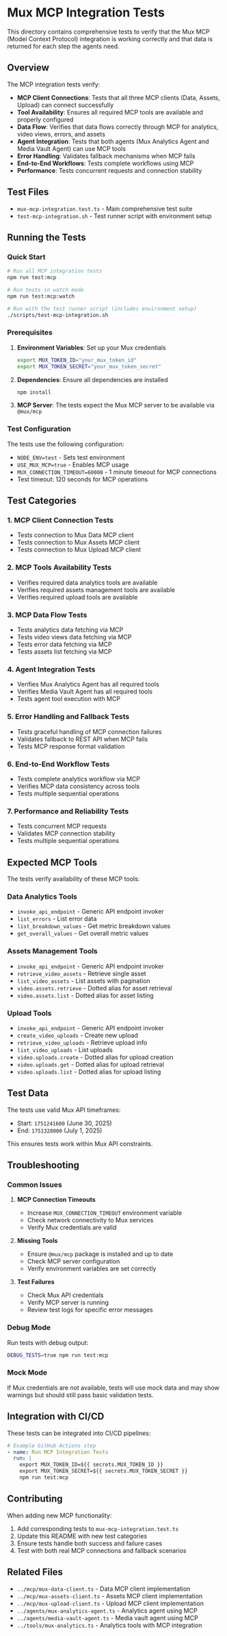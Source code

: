 # Mux MCP Integration Tests

This directory contains comprehensive tests to verify that the Mux MCP (Model Context Protocol) integration is working correctly and that data is returned for each step the agents need.

## Overview

The MCP integration tests verify:

- **MCP Client Connections**: Tests that all three MCP clients (Data, Assets, Upload) can connect successfully
- **Tool Availability**: Ensures all required MCP tools are available and properly configured
- **Data Flow**: Verifies that data flows correctly through MCP for analytics, video views, errors, and assets
- **Agent Integration**: Tests that both agents (Mux Analytics Agent and Media Vault Agent) can use MCP tools
- **Error Handling**: Validates fallback mechanisms when MCP fails
- **End-to-End Workflows**: Tests complete workflows using MCP
- **Performance**: Tests concurrent requests and connection stability

## Test Files

- `mux-mcp-integration.test.ts` - Main comprehensive test suite
- `test-mcp-integration.sh` - Test runner script with environment setup

## Running the Tests

### Quick Start

```bash
# Run all MCP integration tests
npm run test:mcp

# Run tests in watch mode
npm run test:mcp:watch

# Run with the test runner script (includes environment setup)
./scripts/test-mcp-integration.sh
```

### Prerequisites

1. **Environment Variables**: Set up your Mux credentials
   ```bash
   export MUX_TOKEN_ID="your_mux_token_id"
   export MUX_TOKEN_SECRET="your_mux_token_secret"
   ```

2. **Dependencies**: Ensure all dependencies are installed
   ```bash
   npm install
   ```

3. **MCP Server**: The tests expect the Mux MCP server to be available via `@mux/mcp`

### Test Configuration

The tests use the following configuration:

- `NODE_ENV=test` - Sets test environment
- `USE_MUX_MCP=true` - Enables MCP usage
- `MUX_CONNECTION_TIMEOUT=60000` - 1 minute timeout for MCP connections
- Test timeout: 120 seconds for MCP operations

## Test Categories

### 1. MCP Client Connection Tests
- Tests connection to Mux Data MCP client
- Tests connection to Mux Assets MCP client  
- Tests connection to Mux Upload MCP client

### 2. MCP Tools Availability Tests
- Verifies required data analytics tools are available
- Verifies required assets management tools are available
- Verifies required upload tools are available

### 3. MCP Data Flow Tests
- Tests analytics data fetching via MCP
- Tests video views data fetching via MCP
- Tests error data fetching via MCP
- Tests assets list fetching via MCP

### 4. Agent Integration Tests
- Verifies Mux Analytics Agent has all required tools
- Verifies Media Vault Agent has all required tools
- Tests agent tool execution with MCP

### 5. Error Handling and Fallback Tests
- Tests graceful handling of MCP connection failures
- Validates fallback to REST API when MCP fails
- Tests MCP response format validation

### 6. End-to-End Workflow Tests
- Tests complete analytics workflow via MCP
- Verifies MCP data consistency across tools
- Tests multiple sequential operations

### 7. Performance and Reliability Tests
- Tests concurrent MCP requests
- Validates MCP connection stability
- Tests multiple sequential operations

## Expected MCP Tools

The tests verify availability of these MCP tools:

### Data Analytics Tools
- `invoke_api_endpoint` - Generic API endpoint invoker
- `list_errors` - List error data
- `list_breakdown_values` - Get metric breakdown values
- `get_overall_values` - Get overall metric values

### Assets Management Tools
- `invoke_api_endpoint` - Generic API endpoint invoker
- `retrieve_video_assets` - Retrieve single asset
- `list_video_assets` - List assets with pagination
- `video.assets.retrieve` - Dotted alias for asset retrieval
- `video.assets.list` - Dotted alias for asset listing

### Upload Tools
- `invoke_api_endpoint` - Generic API endpoint invoker
- `create_video_uploads` - Create new upload
- `retrieve_video_uploads` - Retrieve upload info
- `list_video_uploads` - List uploads
- `video.uploads.create` - Dotted alias for upload creation
- `video.uploads.get` - Dotted alias for upload retrieval
- `video.uploads.list` - Dotted alias for upload listing

## Test Data

The tests use valid Mux API timeframes:
- Start: `1751241600` (June 30, 2025)
- End: `1751328000` (July 1, 2025)

This ensures tests work within Mux API constraints.

## Troubleshooting

### Common Issues

1. **MCP Connection Timeouts**
   - Increase `MUX_CONNECTION_TIMEOUT` environment variable
   - Check network connectivity to Mux services
   - Verify Mux credentials are valid

2. **Missing Tools**
   - Ensure `@mux/mcp` package is installed and up to date
   - Check MCP server configuration
   - Verify environment variables are set correctly

3. **Test Failures**
   - Check Mux API credentials
   - Verify MCP server is running
   - Review test logs for specific error messages

### Debug Mode

Run tests with debug output:
```bash
DEBUG_TESTS=true npm run test:mcp
```

### Mock Mode

If Mux credentials are not available, tests will use mock data and may show warnings but should still pass basic validation tests.

## Integration with CI/CD

These tests can be integrated into CI/CD pipelines:

```yaml
# Example GitHub Actions step
- name: Run MCP Integration Tests
  run: |
    export MUX_TOKEN_ID=${{ secrets.MUX_TOKEN_ID }}
    export MUX_TOKEN_SECRET=${{ secrets.MUX_TOKEN_SECRET }}
    npm run test:mcp
```

## Contributing

When adding new MCP functionality:

1. Add corresponding tests to `mux-mcp-integration.test.ts`
2. Update this README with new test categories
3. Ensure tests handle both success and failure cases
4. Test with both real MCP connections and fallback scenarios

## Related Files

- `../mcp/mux-data-client.ts` - Data MCP client implementation
- `../mcp/mux-assets-client.ts` - Assets MCP client implementation  
- `../mcp/mux-upload-client.ts` - Upload MCP client implementation
- `../agents/mux-analytics-agent.ts` - Analytics agent using MCP
- `../agents/media-vault-agent.ts` - Media vault agent using MCP
- `../tools/mux-analytics.ts` - Analytics tools with MCP integration
